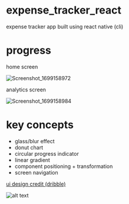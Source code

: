 # expense_tracker_react
expense tracker app built using react native (cli)


# progress

home screen

![Screenshot_1699158972](https://github.com/Salim-Ali-94/expense_tracker/assets/75537889/af04f93a-2d69-4cb0-b1c9-d2e1f212bccf)


analytics screen

![Screenshot_1699158984](https://github.com/Salim-Ali-94/expense_tracker/assets/75537889/9eb99477-b611-46ae-8fee-8f3c91122b02)


# key concepts

- glass/blur effect
- donut chart
- circular progress indicator
- linear gradient
- component positioning + transformation
- screen navigation

[ui design credit (dribble)](https://dribbble.com/shots/14769358-Budget-Tracking-Planning-App)

![alt text](https://cdn.dribbble.com/users/5031392/screenshots/14769358/media/2d2075e253127baa1f95e120cb75deb4.png)
